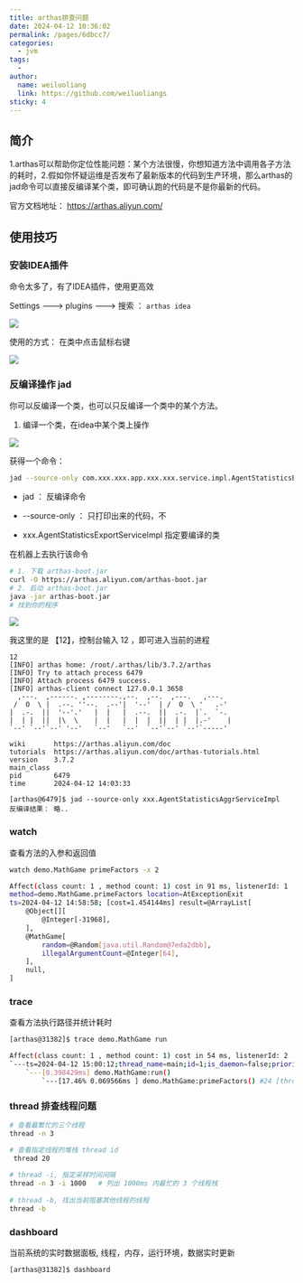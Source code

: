 ```yaml
---
title: arthas排查问题
date: 2024-04-12 10:36:02
permalink: /pages/6dbcc7/
categories:
  - jvm
tags:
  - 
author: 
  name: weiluoliang
  link: https://github.com/weiluoliangs
sticky: 4
---
```






## 简介

1.arthas可以帮助你定位性能问题：某个方法很慢，你想知道方法中调用各子方法的耗时，2.假如你怀疑运维是否发布了最新版本的代码到生产环境，那么arthas的jad命令可以直接反编译某个类，即可确认跑的代码是不是你最新的代码。

官方文档地址： https://arthas.aliyun.com/ 

<!-- more -->

## 使用技巧

### 安装IDEA插件

命令太多了，有了IDEA插件，使用更高效

Settings --->  plugins ---> 搜索 ： `arthas idea`

![](https://images.luoliang.top/blog/20240412105806.png)



使用的方式： 在类中点击鼠标右键

![](https://images.luoliang.top/blog/20240412105923.png)



### 反编译操作  jad 

你可以反编译一个类，也可以只反编译一个类中的某个方法。

1. 编译一个类，在idea中某个类上操作

![](https://images.luoliang.top/blog/20240412110410.png)

获得一个命令： 

```sh
jad --source-only com.xxx.xxx.app.xxx.xxx.service.impl.AgentStatisticsExportServiceImpl 
```

- jad ： 反编译命令

- --source-only ： 只打印出来的代码，不

- xxx.AgentStatisticsExportServiceImpl   指定要编译的类  

在机器上去执行该命令

```sh
# 1. 下载 arthas-boot.jar
curl -O https://arthas.aliyun.com/arthas-boot.jar
# 2. 启动 arthas-boot.jar
java -jar arthas-boot.jar
# 找到你的程序 
```

![](https://images.luoliang.top/blog/20240412140128.png)

我这里的是 【12】，控制台输入 12 ，即可进入当前的进程

```
12
[INFO] arthas home: /root/.arthas/lib/3.7.2/arthas
[INFO] Try to attach process 6479
[INFO] Attach process 6479 success.
[INFO] arthas-client connect 127.0.0.1 3658
  ,---.  ,------. ,--------.,--.  ,--.  ,---.   ,---.                           
 /  O  \ |  .--. ''--.  .--'|  '--'  | /  O  \ '   .-'                          
|  .-.  ||  '--'.'   |  |   |  .--.  ||  .-.  |`.  `-.                          
|  | |  ||  |\  \    |  |   |  |  |  ||  | |  |.-'    |                         
`--' `--'`--' '--'   `--'   `--'  `--'`--' `--'`-----'                          

wiki       https://arthas.aliyun.com/doc                                        
tutorials  https://arthas.aliyun.com/doc/arthas-tutorials.html                  
version    3.7.2                                                                
main_class                                                                      
pid        6479                                                                 
time       2024-04-12 14:03:33                                                  

[arthas@6479]$ jad --source-only xxx.AgentStatisticsAggrServiceImpl 
反编译结果： 略..
```



### watch 

 查看方法的入参和返回值

```sh
watch demo.MathGame primeFactors -x 2

Affect(class count: 1 , method count: 1) cost in 91 ms, listenerId: 1
method=demo.MathGame.primeFactors location=AtExceptionExit
ts=2024-04-12 14:58:58; [cost=1.454144ms] result=@ArrayList[
    @Object[][
        @Integer[-31968],
    ],
    @MathGame[
        random=@Random[java.util.Random@7eda2dbb],
        illegalArgumentCount=@Integer[64],
    ],
    null,
]
```



### trace

查看方法执行路径并统计耗时

```sh
[arthas@31382]$ trace demo.MathGame run

Affect(class count: 1 , method count: 1) cost in 54 ms, listenerId: 2
`---ts=2024-04-12 15:00:12;thread_name=main;id=1;is_daemon=false;priority=5;TCCL=sun.misc.Launcher$AppClassLoader@70dea4e
    `---[0.398429ms] demo.MathGame:run()
        `---[17.46% 0.069566ms ] demo.MathGame:primeFactors() #24 [throws Exception]

```



### thread 排查线程问题

```sh
# 查看最繁忙的三个线程 
thread -n 3 

# 查看指定线程的堆栈 thread id 
 thread 20  
 
# thread -i, 指定采样时间间隔
thread -n 3 -i 1000   # 列出 1000ms 内最忙的 3 个线程栈
 
# thread -b, 找出当前阻塞其他线程的线程
thread -b 
```



### dashboard 

当前系统的实时数据面板, 线程，内存，运行环境，数据实时更新

```
[arthas@31382]$ dashboard  
```

